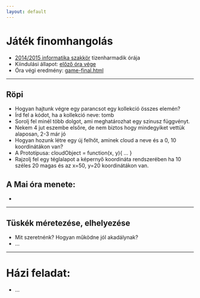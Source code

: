 ```yaml
---
layout: default
---
```

# Játék finomhangolás

 - [2014/2015 informatika szakkör][szakkor_honlap] tizenharmadik órája
 - Kiindulási állapot: [előző óra vége](game-00.html)
 - Óra végi eredmény: [game-final.html](game-final.html)

[szakkor_honlap]: http://rizsi.github.io/szakkor2014/index.html

--------

## Röpi

 - Hogyan hajtunk végre egy parancsot egy kollekció összes elemén?
 - Írd fel a kódot, ha a kollekció neve: tomb
 - Sorolj fel minél több dolgot, ami meghatározhat egy szinusz függvényt.
 - Nekem 4 jut eszembe elsőre, de nem biztos hogy mindegyiket vettük alaposan, 2-3 már jó
 - Hogyan hozunk létre egy új felhőt, aminek cloud a neve és a 0, 10 koordinátákon van?
 - A Prototípusa: cloudObject = function(x, y){ ... }
 - Rajzolj fel egy téglalapot a képernyő koordináta rendszerében ha 10 széles 20 magas és az x=50, y=20 koordinátákon van.

## A Mai óra menete:

 -

--------



## Tüskék méretezése, elhelyezése

- Mit szeretnénk? Hogyan működne jól akadálynak?
- ...
----------

# Házi feladat:

- ...
